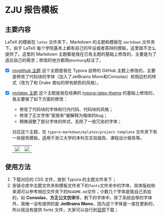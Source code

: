 # ZJU 报告模板

## 主要内容

LaTeX 的模板在 `latex` 文件夹下，Markdown 的主题和模板在 `markdown` 文件夹下。由于 LaTeX 每个学院基本上都有自己的毕设或者答辩的模板，这里就不怎么提供了。这里的 Markdown 主题都是我在已有主题的基础上修改的，主要是为了适应自己的需求；修改的地方都用`@nenhang`标注了。

- [x] [mygithub 主题](typora-markdown/mygithub/mygithub.css) 
    这个主题是我在 Typora 自带的 GitHub 主题上修改的，主要是修改了代码块的字体（加入了JetBrains Mono和Consolas）和侧边栏的样式（改为了和 Drake 类似的带有颜色的风格）。
- [x] [mylatex 主题](typora-markdown/mylatex/mylatex.css)
    这个主题是我在经典的 [typora-latex-theme](https://github.com/Keldos-Li/typora-latex-theme.git) 的基础上修改的，我主要做了如下方面的修改：

    - 修改了代码块的字体和行内代码、代码块的风格；
    - 修改了正文字体“家族宋”被解释为楷体的bug；
    - 稍微调整了部分字体的样式，去除了一些冗余的字体；

    对应这个主题，在 `typora-markdown/mylatex/project-template` 文件夹下有一些报告模板，适用于浙江大学的本科生实验报告、课程设计报告等。
    <table><tr>
        <td><img src=./typora-markdown/mylatex/project-template/cover_examples/lab-report_cover.png border=0></td>
        <td><img src=./typora-markdown/mylatex/project-template/cover_examples/project-report_cover.png border=0></td>
    </tr></table>

## 使用方法

1. 下载对应的 CSS 文件，放到 Typora 的主题文件夹下；
2. 安装仓库中主题文件夹和模板文件夹下的`fonts`文件夹中的字体，具体版权和来源可以参考相应文件夹下的`README.md`文件；少数几个字体是我自己添加的，如 **Consolas**，**方正公文仿宋**等，剩下的字体中，除了系统自带的字体外，我唯一没有提供的是 **JetBrains Mono**，因为这个字体是一直在更新的，所以我没有提供 fonts 文件，大家可以自行到[官网](https://www.jetbrains.com/lp/mono/)下载；
